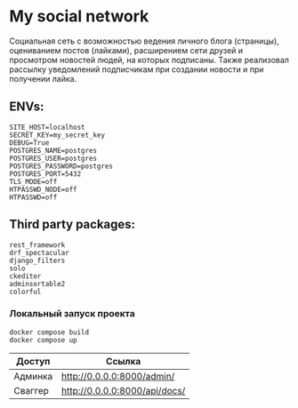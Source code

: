 # My social network

Социальная сеть с возможностью ведения личного блога (страницы), оцениванием постов (лайками),
расширением сети друзей и просмотром новостей людей, на которых подписаны. 
Также реализовал рассылку уведомлений подписчикам при создании новости и при получении лайка.

## ENVs:
```
SITE_HOST=localhost
SECRET_KEY=my_secret_key
DEBUG=True
POSTGRES_NAME=postgres
POSTGRES_USER=postgres
POSTGRES_PASSWORD=postgres
POSTGRES_PORT=5432
TLS_MODE=off
HTPASSWD_NODE=off
HTPASSWD=off
```

## Third party packages:
```
rest_framework
drf_spectacular
django_filters
solo
ckeditor
adminsortable2
colorful
```

### Локальный запуск проекта 
```shell
docker compose build
docker compose up
```

| Доступ  | Ссылка                        |
|---------|-------------------------------|
| Админка | http://0.0.0.0:8000/admin/    |
| Сваггер | http://0.0.0.0:8000/api/docs/ |


